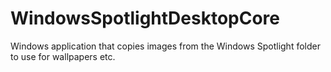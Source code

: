 # WindowsSpotlightDesktopCore
Windows application that copies images from the Windows Spotlight folder to use for wallpapers etc.
